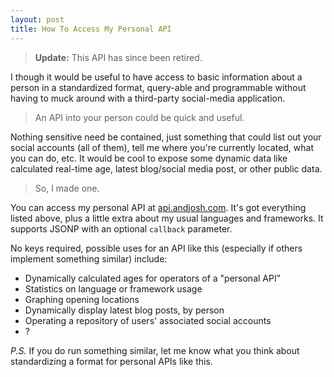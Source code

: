 ```yaml
---
layout: post
title: How To Access My Personal API
---
```


> __Update:__ This API has since been retired.

I though it would be useful to have access to basic information about a person in a standardized format, query-able and programmable without having to muck around with a third-party social-media application.

> An API into your person could be quick and useful.

Nothing sensitive need be contained, just something that could list out your
social accounts (all of them), tell me where you're currently located, what you
can do, etc. It would be cool to expose some dynamic data like calculated real-time age, latest blog/social media post, or other public data.

> So, I made one.

You can access my personal API at [api.andjosh.com](http://api.andjosh.com).
It's got everything listed above, plus a little extra about my usual languages
and frameworks. It supports JSONP with an optional `callback` parameter.

No keys required, possible uses for an API like this (especially if others
implement something similar) include:

- Dynamically calculated ages for operators of a "personal API"
- Statistics on language or framework usage
- Graphing opening locations
- Dynamically display latest blog posts, by person
- Operating a repository of users' associated social accounts
- ?

_P.S._ If you do run something similar, let me know what you think about standardizing a format for personal APIs like this.
